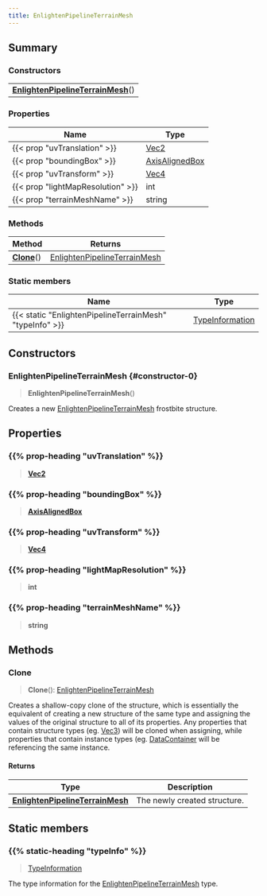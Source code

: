 ```yaml
---
title: EnlightenPipelineTerrainMesh
---
```



## Summary
### Constructors
| |
| ----------- |
| **[EnlightenPipelineTerrainMesh](#constructor-0)**() |

### Properties
| Name | Type |
| ---- | ---- |
| {{< prop "uvTranslation" >}} | [Vec2](/vext/ref/shared/class/vec2) |
| {{< prop "boundingBox" >}} | [AxisAlignedBox](/vext/ref/shared/class/axisalignedbox) |
| {{< prop "uvTransform" >}} | [Vec4](/vext/ref/shared/class/vec4) |
| {{< prop "lightMapResolution" >}} | int |
| {{< prop "terrainMeshName" >}} | string |

### Methods
| Method | Returns |
| ------ | ---- |
| **[Clone](#clone)**() | [EnlightenPipelineTerrainMesh](/vext/ref/fb/enlightenpipelineterrainmesh) |

### Static members
| Name | Type |
| ---- | ---- |
| {{< static "EnlightenPipelineTerrainMesh" "typeInfo" >}} | [TypeInformation](/vext/ref/shared/class/typeinformation) |

## Constructors
### EnlightenPipelineTerrainMesh {#constructor-0}
> **EnlightenPipelineTerrainMesh**()

Creates a new [EnlightenPipelineTerrainMesh](/vext/ref/fb/enlightenpipelineterrainmesh) frostbite structure.

## Properties
### {{% prop-heading "uvTranslation" %}}
> **[Vec2](/vext/ref/shared/class/vec2)**

### {{% prop-heading "boundingBox" %}}
> **[AxisAlignedBox](/vext/ref/shared/class/axisalignedbox)**

### {{% prop-heading "uvTransform" %}}
> **[Vec4](/vext/ref/shared/class/vec4)**

### {{% prop-heading "lightMapResolution" %}}
> **int**

### {{% prop-heading "terrainMeshName" %}}
> **string**

## Methods
### Clone
> **Clone**(): [EnlightenPipelineTerrainMesh](/vext/ref/fb/enlightenpipelineterrainmesh)

Creates a shallow-copy clone of the structure, which is essentially the equivalent of creating a new structure of the same type and assigning the values of the original structure to all of its properties. Any properties that contain structure types (eg. [Vec3](/vext/ref/shared/class/vec3)) will be cloned when assigning, while properties that contain instance types (eg. [DataContainer](/vext/ref/shared/class/datacontainer) will be referencing the same instance.

#### Returns
| Type | Description |
| ---- | ----------- |
| **[EnlightenPipelineTerrainMesh](/vext/ref/fb/enlightenpipelineterrainmesh)** | The newly created structure. |

## Static members
### {{% static-heading "typeInfo" %}}
> [TypeInformation](/vext/ref/shared/class/typeinformation)

The type information for the [EnlightenPipelineTerrainMesh](/vext/ref/fb/enlightenpipelineterrainmesh) type.

